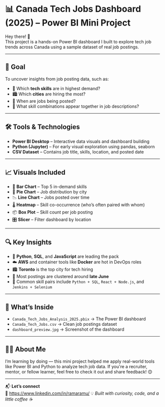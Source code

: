 # 📊 Canada Tech Jobs Dashboard (2025) – Power BI Mini Project

Hey there! 👋  
This project is a hands-on Power BI dashboard I built to explore tech job trends across Canada using a sample dataset of real job postings.

---

## 🎯 Goal

To uncover insights from job posting data, such as:

- 🌟 Which **tech skills** are in highest demand?
- 🏙️ Which **cities** are hiring the most?
- 📅 When are jobs being posted?
- 🔗 What skill combinations appear together in job descriptions?

---

## 🛠️ Tools & Technologies

- **Power BI Desktop** – Interactive data visuals and dashboard building  
- **Python (Jupyter)** – For early visual exploration using pandas, seaborn  
- **CSV Dataset** – Contains job title, skills, location, and posted date

---

## 📈 Visuals Included

- 📌 **Bar Chart** – Top 5 in-demand skills  
- 🥧 **Pie Chart** – Job distribution by city  
- 📉 **Line Chart** – Jobs posted over time  
- 🌡️ **Heatmap** – Skill co-occurrence (who’s often paired with whom)  
- 📦 **Box Plot** – Skill count per job posting  
- 🎛️ **Slicer** – Filter dashboard by location

---

## 🔍 Key Insights

- 🐍 **Python**, **SQL**, and **JavaScript** are leading the pack  
- ☁️ **AWS** and container tools like **Docker** are hot in DevOps roles  
- 🏙️ **Toronto** is the top city for tech hiring  
- 📅 Most postings are clustered around **late June**  
- 🤝 Common skill pairs include `Python + SQL`, `React + Node.js`, and `Jenkins + Selenium`

---

## 📁 What’s Inside

- `Canada_Tech_Jobs_Analysis_2025.pbix` → The Power BI dashboard  
- `Canada_Tech_Jobs.csv` → Clean job postings dataset  
- `dashboard_preview.jpg` → Screenshot of the dashboard  

---

## 👨‍💻 About Me

I’m learning by doing — this mini project helped me apply real-world tools like Power BI and Python to analyze tech job data. If you're a recruiter, mentor, or fellow learner, feel free to check it out and share feedback! 😊

---

📬 **Let’s connect**  
🔗 https://www.linkedin.com/in/ramaramu/
💡 *Built with curiosity, code, and a little coffee ☕️*
